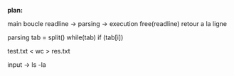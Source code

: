 **plan:**

main
	boucle
		readline -> parsing -> execution
		free(readline)
		retour a la ligne

parsing
	tab = split()
	while(tab)
		if (tab[i])

test.txt < wc > res.txt

input -> ls -la

